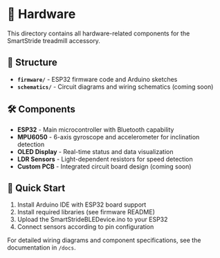 # 🔧 Hardware

This directory contains all hardware-related components for the SmartStride treadmill accessory.

## 📁 Structure

- **`firmware/`** - ESP32 firmware code and Arduino sketches
- **`schematics/`** - Circuit diagrams and wiring schematics (coming soon)

## 🛠️ Components

- **ESP32** - Main microcontroller with Bluetooth capability
- **MPU6050** - 6-axis gyroscope and accelerometer for inclination detection
- **OLED Display** - Real-time status and data visualization
- **LDR Sensors** - Light-dependent resistors for speed detection
- **Custom PCB** - Integrated circuit board design (coming soon)

## 🚀 Quick Start

1. Install Arduino IDE with ESP32 board support
2. Install required libraries (see firmware README)
3. Upload the SmartStrideBLEDevice.ino to your ESP32
4. Connect sensors according to pin configuration

For detailed wiring diagrams and component specifications, see the documentation in `/docs`.
